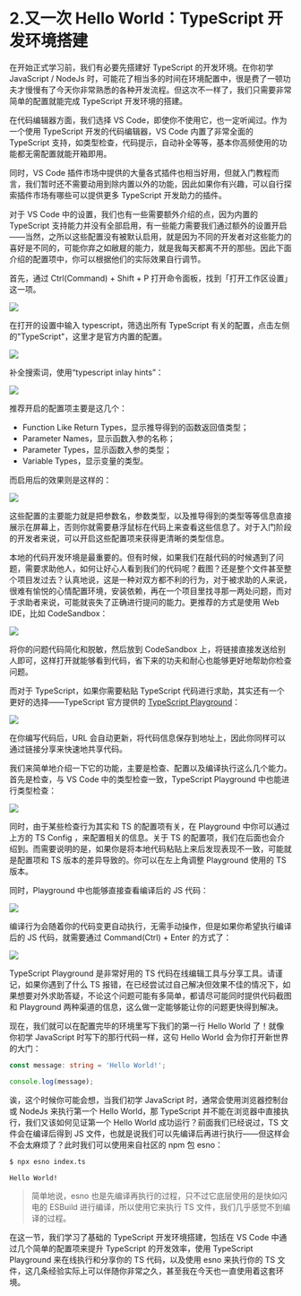 # 2.又一次 Hello World：TypeScript 开发环境搭建

在开始正式学习前，我们有必要先搭建好 TypeScript 的开发环境。在你初学 JavaScript / NodeJs 时，可能花了相当多的时间在环境配置中，很是费了一顿功夫才慢慢有了今天你非常熟悉的各种开发流程。但这次不一样了，我们只需要非常简单的配置就能完成 TypeScript 开发环境的搭建。

在代码编辑器方面，我们选择 VS Code，即使你不使用它，也一定听闻过。作为一个使用 TypeScript 开发的代码编辑器，VS Code 内置了非常全面的 TypeScript 支持，如类型检查，代码提示，自动补全等等，基本你高频使用的功能都无需配置就能开箱即用。

同时，VS Code 插件市场中提供的大量各式插件也相当好用，但就入门教程而言，我们暂时还不需要动用到除内置以外的功能，因此如果你有兴趣，可以自行探索插件市场有哪些可以提供更多 TypeScript 开发助力的插件。

对于 VS Code 中的设置，我们也有一些需要额外介绍的点，因为内置的 TypeScript 支持能力并没有全部启用，有一些能力需要我们通过额外的设置开启——当然，之所以这些配置没有被默认启用，就是因为不同的开发者对这些能力的喜好是不同的，可能你弃之如敝屣的能力，就是我每天都离不开的那些。因此下面介绍的配置项中，你可以根据他们的实际效果自行调节。

首先，通过 Ctrl(Command) + Shift + P 打开命令面板，找到「打开工作区设置」这一项。

![](./images/ad9de4c50d9dcdc0b1f084fca766809d.webp )

在打开的设置中输入 typescript，筛选出所有 TypeScript 有关的配置，点击左侧的"TypeScript"，这里才是官方内置的配置。

![](./images/d30553fa85d21244ab7562530a51e039.webp )

补全搜索词，使用“typescript inlay hints”：

![](./images/1e5fd330d09a05d60aed4adc71d262a2.webp )

推荐开启的配置项主要是这几个：

-   Function Like Return Types，显示推导得到的函数返回值类型；
-   Parameter Names，显示函数入参的名称；
-   Parameter Types，显示函数入参的类型；
-   Variable Types，显示变量的类型。

  


而启用后的效果则是这样的：

![](./images/8c197f878d7a8f1f4a293931457cfb77.webp )

这些配置的主要能力就是把参数名，参数类型，以及推导得到的类型等等信息直接展示在屏幕上，否则你就需要悬浮鼠标在代码上来查看这些信息了。对于入门阶段的开发者来说，可以开启这些配置项来获得更清晰的类型信息。

  


本地的代码开发环境是最重要的。但有时候，如果我们在敲代码的时候遇到了问题，需要求助他人，如何让好心人看到我们的代码呢？截图？还是整个文件甚至整个项目发过去？认真地说，这是一种对双方都不利的行为，对于被求助的人来说，很难有愉悦的心情配置环境，安装依赖，再在一个项目里找寻那一两处问题，而对于求助者来说，可能就丧失了正确进行提问的能力。更推荐的方式是使用 Web IDE，比如 CodeSandbox：

![](./images/c6383a40d43e2c56fc0e057dcad54478.webp )

将你的问题代码简化和脱敏，然后放到 CodeSandbox 上，将链接直接发送给别人即可，这样打开就能够看到代码，省下来的功夫和耐心也能够更好地帮助你检查问题。

而对于 TypeScript，如果你需要粘贴 TypeScript 代码进行求助，其实还有一个更好的选择——TypeScript 官方提供的 [TypeScript Playground](https://www.typescriptlang.org/play)：

![](./images/29a04f3ad3d474d40704497913950646.webp )

在你编写代码后，URL 会自动更新，将代码信息保存到地址上，因此你同样可以通过链接分享来快速地共享代码。

我们来简单地介绍一下它的功能，主要是检查、配置以及编译执行这么几个能力。首先是检查，与 VS Code 中的类型检查一致，TypeScript Playground 中也能进行类型检查：

![](./images/0ded8930e3ef5ffe42bc52caeba6c945.webp )

同时，由于某些检查行为其实和 TS 的配置项有关，在 Playground 中你可以通过上方的 TS Config ，来配置相关的信息。关于 TS 的配置项，我们在后面也会介绍到。而需要说明的是，如果你是将本地代码粘贴上来后发现表现不一致，可能就是配置项和 TS 版本的差异导致的。你可以在左上角调整 Playground 使用的 TS 版本。

同时，Playground 中也能够直接查看编译后的 JS 代码：

![](./images/76ac0d60576714b7a11d5189bbd74df3.webp )

编译行为会随着你的代码变更自动执行，无需手动操作，但是如果你希望执行编译后的 JS 代码，就需要通过 Command(Ctrl) + Enter 的方式了：

![](./images/f703bdac2fd90b59df7442db21d92e05.webp )

  


TypeScript Playground 是非常好用的 TS 代码在线编辑工具与分享工具。请谨记，如果你遇到了什么 TS 报错，在已经尝试过自己解决但效果不佳的情况下，如果想要对外求助答疑，不论这个问题可能有多简单，都请尽可能同时提供代码截图和 Playground 两种渠道的信息，这么做一定能够能让你的问题更快得到解决。

  


现在，我们就可以在配置完毕的环境里写下我们的第一行 Hello World 了！就像你初学 JavaScript 时写下的那行代码一样，这句 Hello World 会为你打开新世界的大门：

```typescript
const message: string = 'Hello World!';

console.log(message);
```

诶，这个时候你可能会想，当我们初学 JavaScript 时，通常会使用浏览器控制台或 NodeJs 来执行第一个 Hello World，那 TypeScript 并不能在浏览器中直接执行，我们又该如何见证第一个 Hello World 成功运行？前面我们已经说过，TS 文件会在编译后得到 JS 文件，也就是说我们可以先编译后再进行执行——但这样会不会太麻烦了？此时我们可以使用来自社区的 npm 包 esno：

```bash
$ npx esno index.ts

Hello World!
```

> 简单地说，esno 也是先编译再执行的过程，只不过它底层使用的是快如闪电的 ESBuild 进行编译，所以使用它来执行 TS 文件，我们几乎感觉不到编译的过程。

在这一节，我们学习了基础的 TypeScript 开发环境搭建，包括在 VS Code 中通过几个简单的配置项来提升 TypeScript 的开发效率，使用 TypeScript Playground 来在线执行和分享你的 TS 代码，以及使用 esno 来执行你的 TS 文件，这几条经验实际上可以伴随你非常之久，甚至我在今天也一直使用着这套环境。